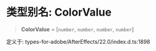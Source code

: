 # 类型别名: ColorValue

> **ColorValue** = \[`number`, `number`, `number`, `number`\]

定义于: types-for-adobe/AfterEffects/22.0/index.d.ts:1898
